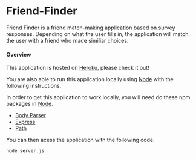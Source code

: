 # Friend-Finder

Friend Finder is a friend match-making application based on survey responses. Depending on what the user fills in, the application will match the user with a friend who made similiar choices.

#### Overview

This application is hosted on [Heroku](https://dashboard.heroku.com/apps/limitless-hollows-73078), please check it out!

You are also able to run this application locally using [Node](https://nodejs.org/en/) with the following instructions.

In order to get this application to work locally, you will need do these npm packages in [Node](https://nodejs.org/en/).

* [Body Parser](https://www.npmjs.com/package/body-parser)
* [Express](https://www.npmjs.com/package/express)
* [Path](https://www.npmjs.com/package/path)

You can then acess the application with the following code.

```
node server.js
```

